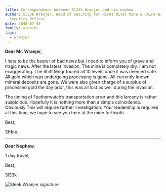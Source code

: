 ```yaml
---
title: Correspondence between Sl33k Wranjer and his nephew
author: Sl33k Wranjer, Head of Security for Rivet River Mine & Sh1ne Wranjer,
  Security Officer
date: 3048-07-05
family: wranjer
tags:
  - wranjer
---
```

**Dear Mr. Wranjer,**

I hate to be the bearer of bad news but I need to inform you of grave and tragic news. After the latest Invasion, The mine is completely dry. I am not exaggerating. The Shift Mngr toured all 10 levels once it was deemed safe. All gold which was undergoing processing is gone. All currently known mineral deposits are gone. We were also given charge of a surplus of processed gold the day prior, this was all lost as well during the invasion. 

The timing of Faetherwatch’s transportation error and this larceny is rather suspicious. Hopefully it is nothing more than a simple coincidence. Obviously This will require further investigation. Your leadership is required at this time, we hope to see you here at the mine forthwith.

Best, 

Sh1ne.

---

**Dear Nephew,**

1 day travel,

Best, 

Sl33k

![Sleek Wranjer signature](/static/img/sleek-signature-1.png)